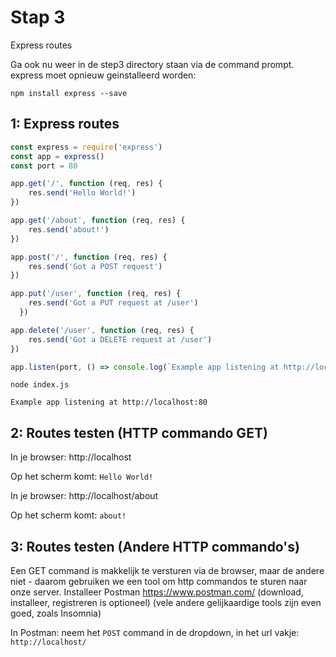 # Stap 3

Express routes

Ga ook nu weer in de step3 directory staan via de command prompt. express moet opnieuw geinstalleerd worden:
```
npm install express --save
```

## 1: Express routes

```javascript
const express = require('express')
const app = express()
const port = 80

app.get('/', function (req, res) {
    res.send('Hello World!')
})

app.get('/about', function (req, res) {
    res.send('about!')
})

app.post('/', function (req, res) {
    res.send('Got a POST request')
})

app.put('/user', function (req, res) {
    res.send('Got a PUT request at /user')
  })

app.delete('/user', function (req, res) {
    res.send('Got a DELETE request at /user')
})

app.listen(port, () => console.log(`Example app listening at http://localhost:${port}`))
```

```
node index.js

Example app listening at http://localhost:80
```

## 2: Routes testen (HTTP commando GET)

In je browser: http://localhost

Op het scherm komt: `Hello World!`

In je browser: http://localhost/about

Op het scherm komt: `about!`

## 3: Routes testen (Andere HTTP commando's)

Een GET command is makkelijk te versturen via de browser, maar de andere niet - daarom gebruiken we een tool om http commandos te sturen naar onze server.
Installeer Postman https://www.postman.com/ (download, installeer, registreren is optioneel) (vele andere gelijkaardige tools zijn even goed, zoals Insomnia)

In Postman: neem het `POST` command in de dropdown, in het url vakje: `http://localhost/`
